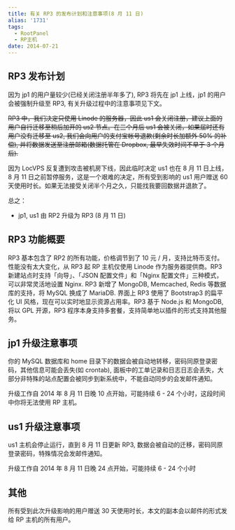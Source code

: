 ```yaml
---
title: 有关 RP3 的发布计划和注意事项(8 月 11 日)
alias: '1731'
tags:
  - RootPanel
  - RP主机
date: 2014-07-21
---
```


## RP3 发布计划

因为 jp1 的用户量较少(已经关闭注册半年多了), RP3 将先在 jp1 上线，jp1 的用户会被强制升级至 RP3, 有关升级过程中的注意事项见下文。

<del datetime="2014-07-26T06:30:46+00:00">RP3 中，我们决定只使用 Linode 的服务器，因此 us1 会关闭注册，建议上面的用户自行迁移至稍后加开的 us2 节点。在三个月后 us1 会被关闭，如果届时还有用户没有迁移至 us2, 我们会向用户的支付宝帐号退款(剩余时长加额外 50% 的补偿), 并将数据发送至注册邮箱(数据托管在 Dropbox, 最早失效时间不早于 3 个月后).</del>

因为 LocVPS 反复遭到攻击被机房下线，因此临时决定 us1 也在 8 月 11 日上线，8 月 11 日之前暂停服务，这是一个艰难的决定，所有受到影响的 us1 用户赠送 60 天使用时长。如果无法接受关闭半个月之久，只能找我要回数据并退款了。

总之：

* jp1, us1 由 RP2 升级为 RP3 (8 月 11 日)

## RP3 功能概要

RP3 基本包含了 RP2 的所有功能，价格调节到了 10 元 / 月，支持比特币支付。性能没有太大变化，从 RP3 起 RP 主机仅使用 Linode 作为服务器提供商。RP3 新建站点时支持「向导」、「JSON 配置文件」和「Nginx 配置文件」三种模式，可以非常灵活地设置 Nginx. RP3 新增了 MongoDB, Memcached, Redis 等数据库的支持，将 MySQL 换成了 MariaDB. 界面上 RP3 使用了 Bootstrap3 的扁平化 UI 风格，现在可以实时地显示资源占用率。RP3 基于 Node.js 和 MongoDB, 将以 GPL 开源，RP3 程序本身支持多套餐，支持简单地以插件的形式支持其他服务。

## jp1 升级注意事项

你的 MySQL 数据库和 home 目录下的数据会被自动地转移，密码同原登录密码，其他信息可能会丢失(如 crontab), 面板中的工单记录和日志日志会丢失，大部分非特殊的站点配置会被同步到新系统中，不能自动同步的会发邮件通知。

升级工作自 2014 年 8 月 11 日晚 10 点开始，可能持续 6 - 24 个小时，这段时间中你将无法使用 RP 主机。

## us1 升级注意事项

us1 主机会停止运行，直到 8 月 11 日更新 RP3, 数据会被自动的迁移，密码同原登录密码，特殊情况会发邮件通知。

升级工作自 2014 年 8 月 11 日晚 24 点开始，可能持续 6 - 24 个小时

## 其他

所有受到此次升级影响的用户赠送 30 天使用时长，本文的副本会以邮件的形式发给 RP 主机的所有用户。
